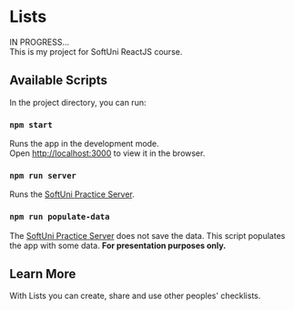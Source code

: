 # Lists

IN PROGRESS...\
This is my project for SoftUni ReactJS course.

## Available Scripts

In the project directory, you can run:

### `npm start`

Runs the app in the development mode.\
Open [http://localhost:3000](http://localhost:3000) to view it in the browser.

### `npm run server`

Runs the [SoftUni Practice Server](https://github.com/softuni-practice-server/softuni-practice-server).

### `npm run populate-data`

The [SoftUni Practice Server](https://github.com/softuni-practice-server/softuni-practice-server) does not save the data. This script populates the app with some data. **For presentation purposes only.**

## Learn More

With Lists you can create, share and use other peoples' checklists. 